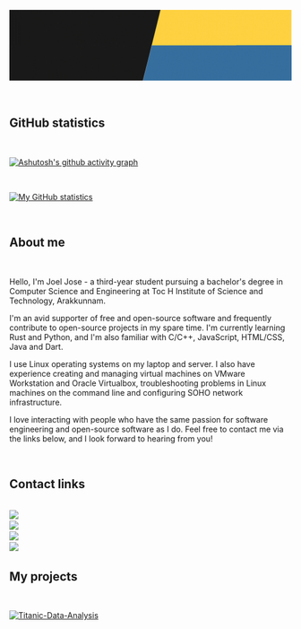 ![Banner](./Joel-Jose.gif)

<br>

## GitHub statistics

<br>

[![Ashutosh's github activity graph](https://activity-graph.herokuapp.com/graph?username=joeljose350&bg_color=151515&color=FFFFFF&line=5CBE72&point=FFFFFF&hide_border=true)](https://github.com/joeljose350)

<br>

[![My GitHub statistics](https://github-readme-stats-joeljose350.vercel.app/api?username=joeljose350&theme=dark&hide_border=true&show_icons=true&include_all_commits=true)](https://github.com/joeljose350)

<br>

## About me

<br>

Hello, I'm Joel Jose - a third-year student pursuing a bachelor's degree in Computer Science and Engineering at Toc H Institute of Science and Technology, Arakkunnam.

I'm an avid supporter of free and open-source software and frequently contribute to open-source projects in my spare time. I'm currently learning Rust and Python, and I'm also familiar with C/C++, JavaScript, HTML/CSS, Java and Dart.

I use Linux operating systems on my laptop and server. I also have experience creating and managing virtual machines on VMware Workstation and Oracle Virtualbox, troubleshooting problems in Linux machines on the command line and configuring SOHO network infrastructure.

I love interacting with people who have the same passion for software engineering and open-source software as I do. Feel free to contact me via the links below, and I look forward to hearing from you!

<br>

## Contact links

<br>

<a href="https://wa.me/+919846642788">
    <img src="https://img.shields.io/badge/WhatsApp-100C08?logo=whatsapp&logoColor=00E676" height=30px>
</a>

<br>

<a href="https://www.linkedin.com/in/joeljose350">
    <img src="https://img.shields.io/badge/LinkedIn-100C08?logo=linkedin&logoColor=0A66C2" height=30px>
</a>

<br>

<a href="mailto://joel750jose@gmail.com">
    <img src="https://img.shields.io/badge/Email-100C08?logo=gmail&logoColor=EA4335" height=30px>
</a>

<br>

<a href="https://t.me/joeljose350">
    <img src="https://img.shields.io/badge/Telegram-100C08?logo=telegram&logoColor=28A8E9" height=30px>
</a>

<br>

## My projects

<br>

[![Titanic-Data-Analysis](https://github-readme-stats-joeljose350.vercel.app/api/pin?username=joeljose350&repo=Titanic-Data-Analysis&theme=dark&hide_border=true)](https://github.com/joeljose350/Titanic-Data-Analysis)
